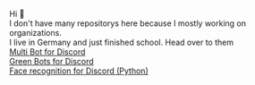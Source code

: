 Hi 👋 <br>
I don't have many repositorys here because I mostly working on organizations. <br>
I live in Germany and just finished school.
Head over to them <br>
[Multi Bot for Discord](https://multi-bot.github.io/) <br>
[Green Bots for Discord](https://green-bots.github.io/)<br>
[Face recognition for Discord (Python)](https://github.com/Multi-Bot/face-recognition)


<!--
**Braslerl/Braslerl** is a ✨ _special_ ✨ repository because its `README.md` (this file) appears on your GitHub profile.

Here are some ideas to get you started:

- 🔭 I’m currently working on ...
- 🌱 I’m currently learning ...
- 👯 I’m looking to collaborate on ...
- 🤔 I’m looking for help with ...
- 💬 Ask me about ...
- 📫 How to reach me: ...
- 😄 Pronouns: ...
- ⚡ Fun fact: ...
-->
